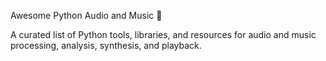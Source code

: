 Awesome Python Audio and Music 🎵

A curated list of Python tools, libraries, and resources for audio and music processing, analysis, synthesis, and playback.

